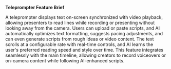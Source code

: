 **Teleprompter Feature Brief**

A teleprompter displays text on-screen synchronized with video playback, allowing presenters to read lines while recording or presenting without looking away from the camera. Users can upload or paste scripts, and AI automatically optimizes text formatting, suggests pacing adjustments, and can even generate scripts from rough ideas or video content. The text scrolls at a configurable rate with real-time controls, and AI learns the user's preferred reading speed and style over time. This feature integrates seamlessly with the main timeline, allowing creators to record voiceovers or on-camera content while following AI-enhanced scripts.